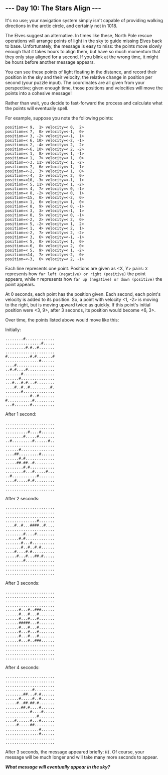 ## --- Day 10: The Stars Align --- ##
It's no use; your navigation system simply isn't capable of providing walking directions in the arctic circle, and certainly not in 1018.

The Elves suggest an alternative. 
In times like these, North Pole rescue operations will arrange points of light in the sky to guide missing Elves back to base. 
Unfortunately, the message is easy to miss: the points move slowly enough that it takes hours to align them, but have so much momentum that they only stay aligned for a second. 
If you blink at the wrong time, it might be hours before another message appears.

You can see these points of light floating in the distance, and record their position in the sky and their velocity, the relative change in position per second (your puzzle input). 
The coordinates are all given from your perspective; given enough time, those positions and velocities will move the points into a cohesive message!

Rather than wait, you decide to fast-forward the process and calculate what the points will eventually spell.

For example, suppose you note the following points:

```
position=< 9,  1> velocity=< 0,  2>
position=< 7,  0> velocity=<-1,  0>
position=< 3, -2> velocity=<-1,  1>
position=< 6, 10> velocity=<-2, -1>
position=< 2, -4> velocity=< 2,  2>
position=<-6, 10> velocity=< 2, -2>
position=< 1,  8> velocity=< 1, -1>
position=< 1,  7> velocity=< 1,  0>
position=<-3, 11> velocity=< 1, -2>
position=< 7,  6> velocity=<-1, -1>
position=<-2,  3> velocity=< 1,  0>
position=<-4,  3> velocity=< 2,  0>
position=<10, -3> velocity=<-1,  1>
position=< 5, 11> velocity=< 1, -2>
position=< 4,  7> velocity=< 0, -1>
position=< 8, -2> velocity=< 0,  1>
position=<15,  0> velocity=<-2,  0>
position=< 1,  6> velocity=< 1,  0>
position=< 8,  9> velocity=< 0, -1>
position=< 3,  3> velocity=<-1,  1>
position=< 0,  5> velocity=< 0, -1>
position=<-2,  2> velocity=< 2,  0>
position=< 5, -2> velocity=< 1,  2>
position=< 1,  4> velocity=< 2,  1>
position=<-2,  7> velocity=< 2, -2>
position=< 3,  6> velocity=<-1, -1>
position=< 5,  0> velocity=< 1,  0>
position=<-6,  0> velocity=< 2,  0>
position=< 5,  9> velocity=< 1, -2>
position=<14,  7> velocity=<-2,  0>
position=<-3,  6> velocity=< 2, -1>
```
Each line represents one point. 
Positions are given as <X, Y> pairs: `X` represents how `far left (negative) or right (positive)` the point appears, while `Y` represents how `far up (negative) or down (positive)` the point appears.

At 0 seconds, each point has the position given. 
Each second, each point's velocity is added to its position. 
So, a point with velocity <1, -2> is moving to the right, but is moving upward twice as quickly. 
If this point's initial position were <3, 9>, after 3 seconds, its position would become <6, 3>.

Over time, the points listed above would move like this:

Initially:
```
........#.............
................#.....
.........#.#..#.......
......................
#..........#.#.......#
...............#......
....#.................
..#.#....#............
.......#..............
......#...............
...#...#.#...#........
....#..#..#.........#.
.......#..............
...........#..#.......
#...........#.........
...#.......#..........
```

After 1 second:
```
......................
......................
..........#....#......
........#.....#.......
..#.........#......#..
......................
......#...............
....##.........#......
......#.#.............
.....##.##..#.........
........#.#...........
........#...#.....#...
..#...........#.......
....#.....#.#.........
......................
......................
```

After 2 seconds:
```
......................
......................
......................
..............#.......
....#..#...####..#....
......................
........#....#........
......#.#.............
.......#...#..........
.......#..#..#.#......
....#....#.#..........
.....#...#...##.#.....
........#.............
......................
......................
......................
```
After 3 seconds:
```
......................
......................
......................
......................
......#...#..###......
......#...#...#.......
......#...#...#.......
......#####...#.......
......#...#...#.......
......#...#...#.......
......#...#...#.......
......#...#..###......
......................
......................
......................
......................
```
After 4 seconds:
```
......................
......................
......................
............#.........
........##...#.#......
......#.....#..#......
.....#..##.##.#.......
.......##.#....#......
...........#....#.....
..............#.......
....#......#...#......
.....#.....##.........
...............#......
...............#......
......................
......................
```
After 3 seconds, the message appeared briefly: `HI`. 
Of course, your message will be much longer and will take many more seconds to appear.

_**What message will eventually appear in the sky?**_